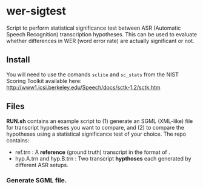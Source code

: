 # wer-sigtest
Script to perform statistical significance test between ASR (Automatic Speech Recognition) transcription hypotheses. This can be used to evaluate whether differences in WER (word error rate) are actually significant or not.

## Install

You will need to use the comands `sclite` and `sc_stats` from the NIST Scoring Toolkit available here:
http://www1.icsi.berkeley.edu/Speech/docs/sctk-1.2/sctk.htm


## Files

**RUN.sh** contains an example script to (1) generate an SGML (XML-like) file for transcript hypotheses you want to compare, and (2) to compare the hypotheses using a statistical significance test of your choice. The repo contains:

- ref.trn : A **reference** (ground truth) transcript in the format of <transcript line> <unique line ID>.
- hyp.A.trn and hyp.B.trn : Two transcript **hypthoses** each generated by different ASR setups.
  
### Generate SGML file.
